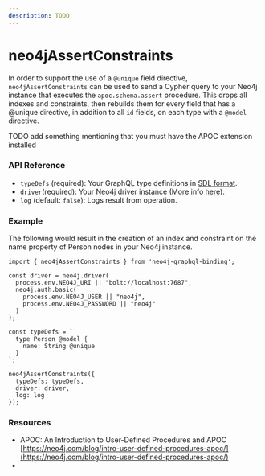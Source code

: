 ```yaml
---
description: TODO
---
```


# neo4jAssertConstraints

In order to support the use of a `@unique` field directive, `neo4jAssertConstraints` can be used to send a Cypher query to your Neo4j instance that executes the  `apoc.schema.assert` procedure. This drops all indexes and constraints, then rebuilds them for every field that has a @unique directive, in addition to all `id` fields, on each type with a `@model` directive.

TODO add something mentioning that you must have the APOC extension installed

### API Reference

* `typeDefs` \(required\): Your GraphQL type definitions in [SDL format](https://www.prisma.io/blog/graphql-sdl-schema-definition-language-6755bcb9ce51/). 
* `driver`\(required\): Your Neo4j driver instance \(More info [here](https://www.npmjs.com/package/neo4j-driver)\). 
* `log` \(default: `false`\): Logs result from operation.

### Example

The following would result in the creation of an index and constraint on the name property of Person nodes in your Neo4j instance.

```text
import { neo4jAssertConstraints } from 'neo4j-graphql-binding';

const driver = neo4j.driver(
  process.env.NEO4J_URI || "bolt://localhost:7687",
  neo4j.auth.basic(
    process.env.NEO4J_USER || "neo4j",
    process.env.NEO4J_PASSWORD || "neo4j"
  )
);

const typeDefs = `
  type Person @model {
    name: String @unique
  }
`;

neo4jAssertConstraints({
  typeDefs: typeDefs,
  driver: driver,
  log: log
});
```

### Resources

* APOC: An Introduction to User-Defined Procedures and APOC [https://neo4j.com/blog/intro-user-defined-procedures-apoc/](https://neo4j.com/blog/intro-user-defined-procedures-apoc/) 
* 
